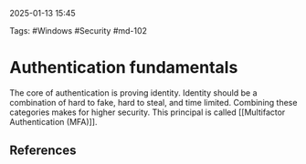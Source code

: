2025-01-13 15:45

Tags: #Windows #Security #md-102 

# Authentication fundamentals

The core of authentication is proving identity. Identity should be a combination of hard to fake, hard to steal, and time limited. Combining these categories makes for higher security. This principal is called [[Multifactor Authentication (MFA)]].


## References

